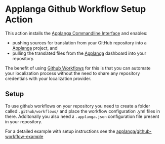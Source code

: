 # Applanga Github Workflow Setup Action

This action installs the [Applanga Commandline Interface](https://www.applanga.com/docs/integration-documentation/cli) and enables:
* pushing sources for translation from your GitHub repository into a [Applanga](https://www.applanga.com) project, and 
* pulling the translated files from the [Applanga](https://www.applanga.com) dashboard into your repository.

The benefit of using [Github Workflows](https://help.github.com/en/actions/configuring-and-managing-workflows) for this is that you can automate your localization process without the need to share any repository credentials with your localization provider.

## Setup

To use github workflows on your repository you need to create a folder called `.github/workflows/` and place the workflow configuration .yml files in there. Additonally you also need a `.applanga.json` configuration file present in your repository.

For a detailed example with setup instructions see the [applanga/github-workflow-example](https://github.com/applanga/github-workflow-example)
